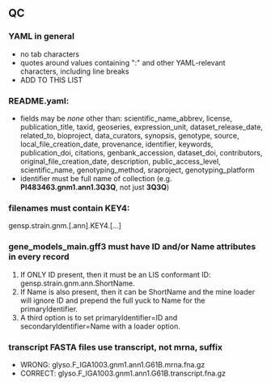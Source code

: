 ## QC

### YAML in general
- no tab characters
- quotes around values containing ":" and other YAML-relevant characters, including line breaks
- ADD TO THIS LIST

### README.yaml:
- fields may be _none_ other than:
scientific_name_abbrev, license, publication_title, taxid, geoseries, expression_unit, dataset_release_date, related_to, bioproject, data_curators, synopsis, genotype, source, local_file_creation_date, provenance, identifier, keywords, publication_doi, citations, genbank_accession, dataset_doi, contributors, original_file_creation_date, description, public_access_level, scientific_name, genotyping_method, sraproject, genotyping_platform
- identifier must be full name of collection (e.g. **PI483463.gnm1.ann1.3Q3Q**, not just **3Q3Q**)

### filenames must contain KEY4:
gensp.strain.gnm.[.ann].KEY4.[...]

### gene_models_main.gff3 must have ID and/or Name attributes in every record
1. If ONLY ID present, then it must be an LIS conformant ID: gensp.strain.gnm.ann.ShortName.
2. If Name is also present, then it can be ShortName and the mine loader will ignore ID and prepend the full yuck to Name for the primaryIdentifier.
3. A third option is to set primaryIdentifier=ID and secondaryIdentifier=Name with a loader option.

### transcript FASTA files use transcript, not mrna, suffix
- WRONG: glyso.F_IGA1003.gnm1.ann1.G61B.mrna.fna.gz
- CORRECT: glyso.F_IGA1003.gnm1.ann1.G61B.transcript.fna.gz
